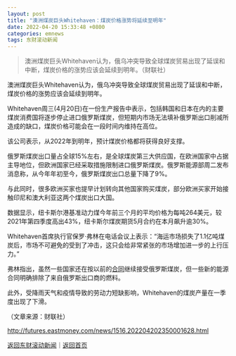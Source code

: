 ```yaml
---
layout: post
title: "澳洲煤炭巨头Whitehaven：煤炭价格涨势将延续至明年"
date: 2022-04-20 15:33:48 +0800
categories: emnews
tags: 东财滚动新闻
---
```

> 澳洲煤炭巨头Whitehaven认为，俄乌冲突导致全球煤炭贸易出现了延误和中断，煤炭价格的涨势应该会延续到明年。（财联社）

<p>澳洲煤炭巨头Whitehaven认为，俄乌冲突导致全球煤炭贸易出现了延误和中断，煤炭价格的涨势应该会延续到明年。</p><p>Whitehaven周三(4月20日)在一份生产报告中表示，包括韩国和日本在内的主要煤炭消费国将逐步停止进口俄罗斯煤炭，但短期内市场无法填补俄罗斯出口削减所造成的缺口，煤炭价格可能会在一段时间内维持在高位。</p><p>该公司表示，从2022年到明年，预计煤炭价格都将获得良好支撑。</p><p>俄罗斯煤炭出口量占全球15%左右，是全球煤炭第三大供应国，在欧洲国家中占据主导地位，但欧洲国家已经采取措施限制进口俄罗斯煤炭。俄罗斯能源部周二发布消息称，从今年年初至今，俄罗斯煤炭出口总量下降了9%。</p><p>与此同时，很多欧洲买家也提早计划转向其他国家购买煤炭，部分欧洲买家开始接触印尼和澳大利亚这两个煤炭出口大国。</p><p>数据显示，纽卡斯尔港基准动力煤今年前三个月的平均价格为每吨264美元，较2021年第四季度高出43%，纽卡斯尔煤炭期货5月合约在本月飙升逾30%。</p><p>Whitehaven首席执行官保罗·弗林在电话会议上表示：“海运市场损失了1.1亿吨煤炭后，市场不可避免的受到了冲击，这只会给非常紧张的市场增加进一步的上行压力。”</p><p>弗林指出，虽然一些国家还在按以前的<span id="Info.3300"><a href="http://data.eastmoney.com/zdht/" class="infokey">合同</a></span>继续接受俄罗斯煤炭，但一些新的能源合同明确排除了来自俄罗斯出口商的燃料。</p><p>此外，受降雨天气和疫情导致的劳动力短缺影响，Whitehaven的煤炭产量在一季度出现了下滑。</p><p class="em_media">（文章来源：财联社）</p>

<http://futures.eastmoney.com/news/1516,202204202350001628.html>

[返回东财滚动新闻](//finews.withounder.com/emnews/)｜[返回首页](//finews.withounder.com/)